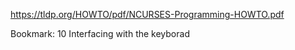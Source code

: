 https://tldp.org/HOWTO/pdf/NCURSES-Programming-HOWTO.pdf

Bookmark: 10 Interfacing with the keyborad
